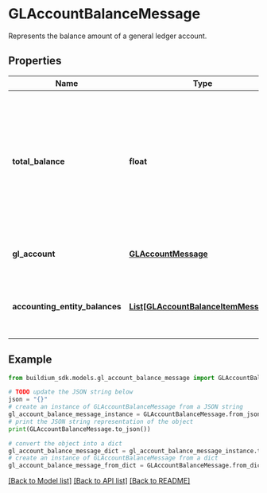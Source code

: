 # GLAccountBalanceMessage

Represents the balance amount of a general ledger account.

## Properties

Name | Type | Description | Notes
------------ | ------------- | ------------- | -------------
**total_balance** | **float** | The sum of transactions across all accounting entities (rental properties, association properties and your company) that are associated with the given general ledger account. | [optional] 
**gl_account** | [**GLAccountMessage**](GLAccountMessage.md) | General ledger account the balance is related to. | [optional] 
**accounting_entity_balances** | [**List[GLAccountBalanceItemMessage]**](GLAccountBalanceItemMessage.md) | A collection of accounting entity balances that make up the &#x60;TotalBalance&#x60;. | [optional] 

## Example

```python
from buildium_sdk.models.gl_account_balance_message import GLAccountBalanceMessage

# TODO update the JSON string below
json = "{}"
# create an instance of GLAccountBalanceMessage from a JSON string
gl_account_balance_message_instance = GLAccountBalanceMessage.from_json(json)
# print the JSON string representation of the object
print(GLAccountBalanceMessage.to_json())

# convert the object into a dict
gl_account_balance_message_dict = gl_account_balance_message_instance.to_dict()
# create an instance of GLAccountBalanceMessage from a dict
gl_account_balance_message_from_dict = GLAccountBalanceMessage.from_dict(gl_account_balance_message_dict)
```
[[Back to Model list]](../README.md#documentation-for-models) [[Back to API list]](../README.md#documentation-for-api-endpoints) [[Back to README]](../README.md)


